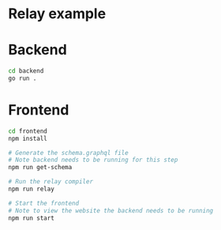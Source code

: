 # Relay example

# Backend

```sh
cd backend
go run .
```

# Frontend

```sh
cd frontend
npm install

# Generate the schema.graphql file
# Note backend needs to be running for this step
npm run get-schema

# Run the relay compiler
npm run relay

# Start the frontend
# Note to view the website the backend needs to be running
npm run start
```
